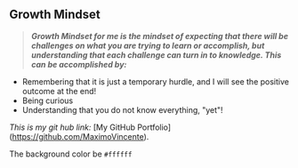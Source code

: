 ## Growth Mindset

> ***Growth Mindset for me is the mindset of expecting that there will be challenges on what you are trying to learn or accomplish, but understanding that each challenge can turn in to knowledge. This can be accomplished by:*** 

- Remembering that it is just a temporary hurdle, and I will see the positive outcome at the end!
- Being curious 
- Understanding that you do not know everything, "yet"!

*This is my git hub link:* [My GitHub Portfolio] (https://github.com/MaximoVincente).

The background color be `#ffffff`





